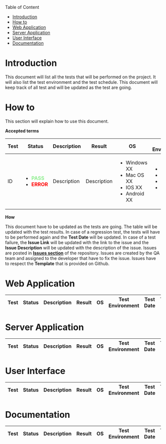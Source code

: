 

 Table of Content

- [Introduction](#introduction)
- [How to](#how-to)
- [Web Application](#web-application)
- [Server Application](#server-application)
- [User Interface](#user-interface)
- [Documentation](#documentation)

    


# Introduction

This document will list all the tests that will be performed on the project. It will also list the test environment and the test schedule.
This document will keep track of all test and will be updated as the test are going.

# How to

This section will explain how to use this document.

**Accepted terms**

| **Test** | **Status** | **Description** | **Result** | **OS** | **Test Environment** | **Test Date** | **Tested By** | **Issue Link** | **Issue Description** | **Regression Test** |
| --- | --- | --- | --- | --- | --- | --- | --- | --- | --- | --- |
| ID | <ul> <li><span style="color:lightgreen; font-weight:bold">PASS</span></li> <li><span style="color:red; font-weight:bold">ERROR</span></li> </ul> | Description | Description | <ul> <li>Windows XX</li> <li>Mac OS XX</li> <li>IOS XX</li> <li>Android XX</li> </ul> | <ul> <li>Firefox</li> <li>Chrome</li> <li>Safari</li> <li>Samsung Internet</li> </ul> | YY - DD - MM | Name | [LINK](www.google.com) | Description | <ul> <li><span style="color:orange; font-weight:bold">YES</span></li> <li><span style="color:blue; font-weight:bold">NO</span></li> </ul> |

**How**

This document have to be updated as the tests are going. The table will be updated with the test results.
In case of a regression test, the tests will have to be performed again and the **Test Date** will be updated.
In case of a test failure, the **Issue Link** will be updated with the link to the issue and the **Issue Description** will be updated with the description of the issue.
Issues are posted in **[Issues section](https://github.com/algosup/2022-2023-project-2-santa-time-Project-5-group/issues)** of the repository.
Issues are created by the QA team and assigned to the developer that have to fix the issue.
Issues have to respect the **Template** that is provided on Github.

# Web Application

| **Test** | **Status** | **Description** | **Result** | **OS** | **Test Environment** | **Test Date** | **Tested By** | **Issue Link** | **Issue Description** | **Regression Test** |
| --- | --- | --- | --- | --- | --- | --- | --- | --- | --- | --- |


# Server Application

| **Test** | **Status** | **Description** | **Result** | **OS** | **Test Environment** | **Test Date** | **Tested By** | **Issue Link** | **Issue Description** | **Regression Test** |
| --- | --- | --- | --- | --- | --- | --- | --- | --- | --- | --- |

# User Interface

| **Test** | **Status** | **Description** | **Result** | **OS** | **Test Environment** | **Test Date** | **Tested By** | **Issue Link** | **Issue Description** | **Regression Test** |
| --- | --- | --- | --- | --- | --- | --- | --- | --- | --- | --- |

# Documentation

| **Test** | **Status** | **Description** | **Result** | **OS** | **Test Environment** | **Test Date** | **Tested By** | **Issue Link** | **Issue Description** | **Regression Test** |
| --- | --- | --- | --- | --- | --- | --- | --- | --- | --- | --- |